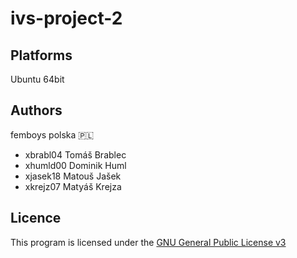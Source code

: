 # ivs-project-2
Platforms
---------

Ubuntu 64bit

Authors
------

femboys polska 🇵🇱
- xbrabl04 Tomáš Brablec 
- xhumld00 Dominik Huml
- xjasek18 Matouš Jašek 
- xkrejz07 Matyáš Krejza 

Licence
-------

This program is licensed under the [GNU General Public License v3](LICENSE.txt)
